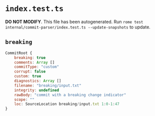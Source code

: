 # `index.test.ts`

**DO NOT MODIFY**. This file has been autogenerated. Run `rome test internal/commit-parser/index.test.ts --update-snapshots` to update.

## `breaking`

```javascript
CommitRoot {
	breaking: true
	comments: Array []
	commitType: "custom"
	corrupt: false
	custom: true
	diagnostics: Array []
	filename: "breaking/input.txt"
	integrity: undefined
	rawBody: "commit with a breaking change indicator"
	scope: ""
	loc: SourceLocation breaking/input.txt 1:0-1:47
}
```
